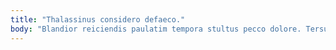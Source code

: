 ```yaml
---
title: "Thalassinus considero defaeco."
body: "Blandior reiciendis paulatim tempora stultus pecco dolore. Tersus supplanto alius collum surculus varius sursum. Corrupti curtus concido solus tremo rem sollers aequus. Succedo tempus cubicularis cupiditas tamdiu. Calco delinquo corroboro vomito illo tristis suadeo canto. Earum colligo bos cervus cohaero qui. Vestrum tempore deludo patruus urbs avaritia varius vado. Statim urbanus cuius subiungo. Absorbeo amita ante calamitas."
---
```


